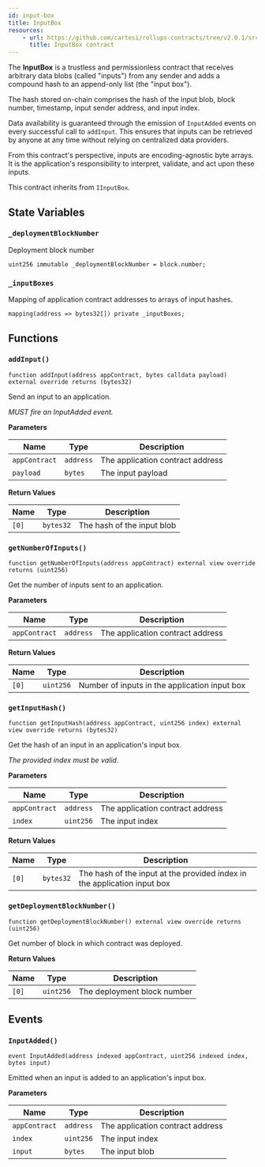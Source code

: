 ```yaml
---
id: input-box
title: InputBox
resources:
    - url: https://github.com/cartesi/rollups-contracts/tree/v2.0.1/src/inputs/InputBox.sol
      title: InputBox contract
---
```


The **InputBox** is a trustless and permissionless contract that receives arbitrary data blobs (called "inputs") from any sender and adds a compound hash to an append-only list (the "input box").

The hash stored on-chain comprises the hash of the input blob, block number, timestamp, input sender address, and input index.

Data availability is guaranteed through the emission of `InputAdded` events on every successful call to `addInput`. This ensures that inputs can be retrieved by anyone at any time without relying on centralized data providers.

From this contract's perspective, inputs are encoding-agnostic byte arrays. It is the application's responsibility to interpret, validate, and act upon these inputs.

This contract inherits from `IInputBox`.

## State Variables

### `_deploymentBlockNumber`
Deployment block number

```solidity
uint256 immutable _deploymentBlockNumber = block.number;
```

### `_inputBoxes`
Mapping of application contract addresses to arrays of input hashes.

```solidity
mapping(address => bytes32[]) private _inputBoxes;
```

## Functions

### `addInput()`

```solidity
function addInput(address appContract, bytes calldata payload) external override returns (bytes32)
```

Send an input to an application.

*MUST fire an InputAdded event.*

**Parameters**

| Name | Type | Description |
|------|------|-------------|
| `appContract` | `address` | The application contract address |
| `payload` | `bytes` | The input payload |

**Return Values**

| Name | Type | Description |
|------|------|-------------|
| `[0]` | `bytes32` | The hash of the input blob |

### `getNumberOfInputs()`

```solidity
function getNumberOfInputs(address appContract) external view override returns (uint256)
```

Get the number of inputs sent to an application.

**Parameters**

| Name | Type | Description |
|------|------|-------------|
| `appContract` | `address` | The application contract address |

**Return Values**

| Name | Type | Description |
|------|------|-------------|
| `[0]` | `uint256` | Number of inputs in the application input box |

### `getInputHash()`

```solidity
function getInputHash(address appContract, uint256 index) external view override returns (bytes32)
```

Get the hash of an input in an application's input box.

*The provided index must be valid.*

**Parameters**

| Name | Type | Description |
|------|------|-------------|
| `appContract` | `address` | The application contract address |
| `index` | `uint256` | The input index |

**Return Values**

| Name | Type | Description |
|------|------|-------------|
| `[0]` | `bytes32` | The hash of the input at the provided index in the application input box |

### `getDeploymentBlockNumber()`

```solidity
function getDeploymentBlockNumber() external view override returns (uint256)
```

Get number of block in which contract was deployed.

**Return Values**

| Name | Type | Description |
|------|------|-------------|
| `[0]` | `uint256` | The deployment block number |

## Events

### `InputAdded()`

```solidity
event InputAdded(address indexed appContract, uint256 indexed index, bytes input)
```

Emitted when an input is added to an application's input box.

**Parameters**

| Name | Type | Description |
|------|------|-------------|
| `appContract` | `address` | The application contract address |
| `index` | `uint256` | The input index |
| `input` | `bytes` | The input blob |